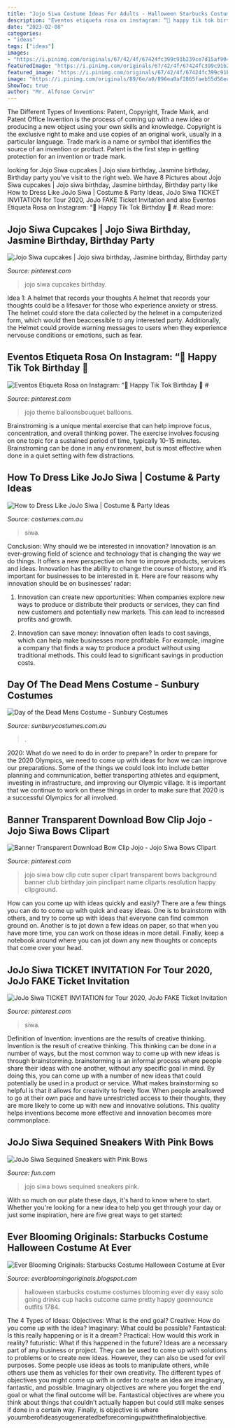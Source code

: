 ```yaml
---
title: "Jojo Siwa Costume Ideas For Adults - Halloween Starbucks Costume Costumes Blooming Ever Diy Easy Solo Going Drinks Cup Hacks Outcome Came Pretty Happy Goennounce Outfits 1784"
description: "Eventos etiqueta rosa on instagram: “🤩 happy tik tok birthday 🎼 #"
date: "2023-02-08"
categories:
- "ideas"
tags: ["ideas"]
images:
- "https://i.pinimg.com/originals/67/42/4f/67424fc399c91b239ce7d15af9041e8f.jpg"
featuredImage: "https://i.pinimg.com/originals/67/42/4f/67424fc399c91b239ce7d15af9041e8f.jpg"
featured_image: "https://i.pinimg.com/originals/67/42/4f/67424fc399c91b239ce7d15af9041e8f.jpg"
image: "https://i.pinimg.com/originals/89/6e/a0/896ea0af2865faeb55d56ed66d2ba42f.jpg"
ShowToc: true
author: "Mr. Alfonso Corwin"
---
```



The Different Types of Inventions: Patent, Copyright, Trade Mark, and Patent Office
Invention is the process of coming up with a new idea or producing a new object using your own skills and knowledge. Copyright is the exclusive right to make and use copies of an original work, usually in a particular language. Trade mark is a name or symbol that identifies the source of an invention or product. Patent is the first step in getting protection for an invention or trade mark.

	

		
looking for Jojo Siwa cupcakes | Jojo siwa birthday, Jasmine birthday, Birthday party you've visit to the right web. We have 8 Pictures about Jojo Siwa cupcakes | Jojo siwa birthday, Jasmine birthday, Birthday party like How to Dress Like JoJo Siwa | Costume &amp; Party Ideas, JoJo Siwa TICKET INVITATION for Tour 2020, JoJo FAKE Ticket Invitation and also Eventos Etiqueta Rosa on Instagram: “🤩 Happy Tik Tok Birthday 🎼 #. Read more:
		
    
## Jojo Siwa Cupcakes | Jojo Siwa Birthday, Jasmine Birthday, Birthday Party

<img loading=lazy src="https://i.pinimg.com/originals/89/6e/a0/896ea0af2865faeb55d56ed66d2ba42f.jpg" onerror="this.onerror=null;this.src='https://tse4.mm.bing.net/th?id=OIP.z_yXtr6EtNuJ2vNsJQm1BgHaFj&amp;pid=15.1';" alt="Jojo Siwa cupcakes | Jojo siwa birthday, Jasmine birthday, Birthday party">

_Source: pinterest.com_

>jojo siwa cupcakes birthday. 

	

Idea 1: A helmet that records your thoughts
A helmet that records your thoughts could be a lifesaver for those who experience anxiety or stress. The helmet could store the data collected by the helmet in a computerized form, which would then beaccessible to any interested party. Additionally, the Helmet could provide warning messages to users when they experience nervouse conditions or emotions, such as fear.

    
## Eventos Etiqueta Rosa On Instagram: “🤩 Happy Tik Tok Birthday 🎼 #

<img loading=lazy src="https://i.pinimg.com/originals/67/42/4f/67424fc399c91b239ce7d15af9041e8f.jpg" onerror="this.onerror=null;this.src='https://tse1.mm.bing.net/th?id=OIP.mHdspWvhKHO_CqLDUhah3wHaG1&amp;pid=15.1';" alt="Eventos Etiqueta Rosa on Instagram: “🤩 Happy Tik Tok Birthday 🎼 #">

_Source: pinterest.com_

>jojo theme balloonsbouquet balloons. 

	

Brainstroming is a unique mental exercise that can help improve focus, concentration, and overall thinking power. The exercise involves focusing on one topic for a sustained period of time, typically 10-15 minutes. Brainstroming can be done in any environment, but is most effective when done in a quiet setting with few distractions.

    
## How To Dress Like JoJo Siwa | Costume &amp; Party Ideas

<img loading=lazy src="https://www.costumes.com.au/wp/wp-content/uploads/2018/04/jojo-siwa-costumes.jpg" onerror="this.onerror=null;this.src='https://tse3.mm.bing.net/th?id=OIP.8xMfLFJ9qkYMVERrD6p3aQHaD4&amp;pid=15.1';" alt="How to Dress Like JoJo Siwa | Costume &amp; Party Ideas">

_Source: costumes.com.au_

>siwa. 

	

Conclusion: Why should we be interested in innovation?
Innovation is an ever-growing field of science and technology that is changing the way we do things. It offers a new perspective on how to improve products, services and ideas. Innovation has the ability to change the course of history, and it’s important for businesses to be interested in it. Here are four reasons why innovation should be on businesses’ radar:
1) Innovation can create new opportunities: When companies explore new ways to produce or distribute their products or services, they can find new customers and potentially new markets. This can lead to increased profits and growth.

2) Innovation can save money: Innovation often leads to cost savings, which can help make businesses more profitable. For example, imagine a company that finds a way to produce a product without using traditional methods. This could lead to significant savings in production costs.

    
## Day Of The Dead Mens Costume - Sunbury Costumes

<img loading=lazy src="https://sunburycostumes.com.au/wp-content/uploads/2020/08/700884-1.jpg" onerror="this.onerror=null;this.src='https://tse1.mm.bing.net/th?id=OIP.XtVNDORF80rAF7XgnLUQFwHaJ4&amp;pid=15.1';" alt="Day of the Dead Mens Costume - Sunbury Costumes">

_Source: sunburycostumes.com.au_

>. 

	

2020: What do we need to do in order to prepare?
In order to prepare for the 2020 Olympics, we need to come up with ideas for how we can improve our preparations. Some of the things we could look into include better planning and communication, better transporting athletes and equipment, investing in infrastructure, and improving our Olympic village. It is important that we continue to work on these things in order to make sure that 2020 is a successful Olympics for all involved.

    
## Banner Transparent Download Bow Clip Jojo - Jojo Siwa Bows Clipart

<img loading=lazy src="https://i.pinimg.com/736x/4c/57/bd/4c57bd71a7044c4c2f2b0f2eb5fd38d3.jpg" onerror="this.onerror=null;this.src='https://tse2.mm.bing.net/th?id=OIP.AOUBMS2-u4iprc6Sse4aVwHaGa&amp;pid=15.1';" alt="Banner Transparent Download Bow Clip Jojo - Jojo Siwa Bows Clipart">

_Source: pinterest.com_

>jojo siwa bow clip cute super clipart transparent bows background banner club birthday join pinclipart name cliparts resolution happy clipground. 

	

How can you come up with ideas quickly and easily?
There are a few things you can do to come up with quick and easy ideas. One is to brainstorm with others, and try to come up with ideas that everyone can find common ground on. Another is to jot down a few ideas on paper, so that when you have more time, you can work on those ideas in more detail. Finally, keep a notebook around where you can jot down any new thoughts or concepts that come over your head.

    
## JoJo Siwa TICKET INVITATION For Tour 2020, JoJo FAKE Ticket Invitation

<img loading=lazy src="https://i.pinimg.com/736x/1e/d5/1c/1ed51cc6cb001f75922b3d2588c3c3d0.jpg" onerror="this.onerror=null;this.src='https://tse1.mm.bing.net/th?id=OIP.6w0Xz9uowa26hy283ZR89wHaGI&amp;pid=15.1';" alt="JoJo Siwa TICKET INVITATION for Tour 2020, JoJo FAKE Ticket Invitation">

_Source: pinterest.com_

>siwa. 

	

Definition of Invention: inventions are the results of creative thinking.
Invention is the result of creative thinking. This thinking can be done in a number of ways, but the most common way to come up with new ideas is through brainstorming. brainstorming is an informal process where people share their ideas with one another, without any specific goal in mind. By doing this, you can come up with a number of new ideas that could potentially be used in a product or service.
What makes brainstorming so helpful is that it allows for creativity to freely flow. When people areallowed to go at their own pace and have unrestricted access to their thoughts, they are more likely to come up with new and innovative solutions. This quality helps inventions become more effective and innovation becomes more commonplace.

    
## JoJo Siwa Sequined Sneakers With Pink Bows

<img loading=lazy src="https://images.fun.com/products/54598/2-1-103532/jojo-siwa-sequined-girls-sneakers-with-pink-bows-alt1.jpg" onerror="this.onerror=null;this.src='https://tse1.mm.bing.net/th?id=OIP.ESXYrKaZPlTYg7BfMF-KSAHaKl&amp;pid=15.1';" alt="JoJo Siwa Sequined Sneakers with Pink Bows">

_Source: fun.com_

>jojo siwa bows sequined sneakers pink. 

	

With so much on our plate these days, it's hard to know where to start. Whether you're looking for a new idea to help you get through your day or just some inspiration, here are five great ways to get started: 

    
## Ever Blooming Originals: Starbucks Costume Halloween Costume At Ever

<img loading=lazy src="http://2.bp.blogspot.com/-_-MQUGDVcoE/Um7lIwjh0wI/AAAAAAAAAmM/Wqi3Nba6SuE/s1600/IMG_1784.jpg" onerror="this.onerror=null;this.src='https://tse3.mm.bing.net/th?id=OIP.lBgjrZ8RVNGQO3V4OzvMmwHaLH&amp;pid=15.1';" alt="Ever Blooming Originals: Starbucks Costume Halloween Costume at Ever">

_Source: everbloomingoriginals.blogspot.com_

>halloween starbucks costume costumes blooming ever diy easy solo going drinks cup hacks outcome came pretty happy goennounce outfits 1784. 

	

The 4 Types of Ideas: Objectives: What is the end goal? Creative: How do you come up with the idea? Imaginary: What could be possible? Fantastical: Is this really happening or is it a dream? Practical: How would this work in reality? futuristic: What if this happened in the future?
Ideas are a necessary part of any business or project. They can be used to come up with solutions to problems or to create new ideas. However, they can also be used for evil purposes. Some people use ideas as tools to manipulate others, while others use them as vehicles for their own creativity. 
The different types of objectives you might come up with in order to create an idea are imaginary, fantastic, and possible. Imaginary objectives are where you forget the end goal or what the final outcome will be. Fantastical objectives are where you think about things that couldn’t actually happen but could still make senses if done in a certain way. Finally, is objective is where youumberofideasyougeneratedbeforecomingupwiththefinalobjective.

